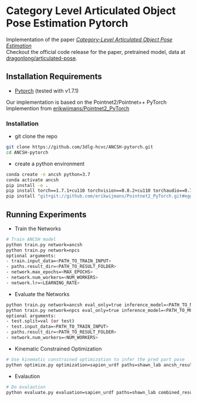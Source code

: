 # Category Level Articulated Object Pose Estimation Pytorch

Implementation of the paper *[Category-Level Articulated Object Pose Estimation](https://arxiv.org/abs/1912.11913)*  
Checkout the official code release for the paper, pretrained model, data at [dragonlong/articulated-pose](https://github.com/dragonlong/articulated-pose).

## Installation Requirements
* [Pytorch](https://pytorch.org/) (tested with v1.7.1)

Our implementation is based on the Pointnet2/Pointnet++ PyTorch Implemention from [erikwijmans/Pointnet2_PyTorch](https://github.com/erikwijmans/Pointnet2_PyTorch)

### Installation
- git clone the repo
```bash
git clone https://github.com/3dlg-hcvc/ANCSH-pytorch.git
cd ANCSH-pytorch
```
- create a python environment
```bash
conda create -n ancsh python=3.7
conda activate ancsh
pip install -e .
pip install torch==1.7.1+cu110 torchvision==0.8.2+cu110 torchaudio==0.7.2 -f https://download.pytorch.org/whl/torch_stable.html
pip install "git+git://github.com/erikwijmans/Pointnet2_PyTorch.git#egg=pointnet2_ops&subdirectory=pointnet2_ops_lib"
```

## Running Experiments
- Train the Networks
```bash
# Train ANCSH model
python train.py network=ancsh
python train.py network=npcs
optional arguments:
- train.input_data=<PATH_TO_TRAIN_INPUT>
- paths.result_dir=<PATH_TO_RESULT_FOLDER>
- network.max_epochs=<MAX_EPOCHS>
- network.num_workers=<NUM_WORKERS>
- network.lr=<LEARNING_RATE>
```
- Evaluate the Networks
```bash
python train.py network=ancsh eval_only=true inference_model=<PATH_TO_MODEL>
python train.py network=npcs eval_only=true inference_model=<PATH_TO_MODEL>
optional arguments:
- test.split=val (or test)
- test.input_data=<PATH_TO_TRAIN_INPUT>
- paths.result_dir=<PATH_TO_RESULT_FOLDER>
- network.num_workers=<NUM_WORKERS>
```
- Kinematic Constrained Optimization
```bash
# Use kinematic constrained optimization to infer the pred part pose 
python optimize.py optimization=sapien_urdf paths=shawn_lab ancsh_results_path=<PATH_TO_ANCSH_RESULTS> npcs_results_path=<PATH_TO_NPCS_RESULTS>
```
- Evalaution
```bash
# Do evalaution
python evaluate.py evaluation=sapien_urdf paths=shawn_lab combined_result_path=<PATH_TO_COMBINED_REUSLTS>
```




